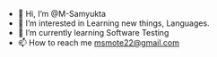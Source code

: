 - 👋 Hi, I’m @M-Samyukta
- 👀 I’m interested in Learning new things, Languages.
- 🌱 I’m currently learning Software Testing
- 📫 How to reach me msmote22@gmail.com

<!---
M-Samyukta/M-Samyukta is a ✨ special ✨ repository because its `README.md` (this file) appears on your GitHub profile.
You can click the Preview link to take a look at your changes.
--->
